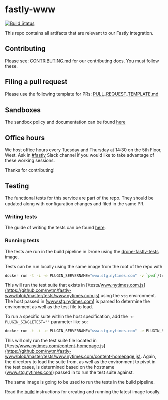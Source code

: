 # fastly-www

[![Build Status](https://drone.dv.nyt.net/api/badges/nytm/fastly-www/status.svg)](https://drone.dv.nyt.net/nytm/fastly-www)

This repo contains all artifacts that are relevant to our Fastly integration.

## Contributing

Please see: [CONTRIBUTING.md](https://github.com/nytm/fastly-www/blob/master/CONTRIBUTING.md) for our contributing docs. You must follow these.

## Filing a pull request

Please use the following template for PRs: [PULL_REQUEST_TEMPLATE.md](https://github.com/nytm/fastly-www/blob/master/PULL_REQUEST_TEMPLATE.md)

## Sandboxes

The sandbox policy and documentation can be found [here](https://github.com/nytm/dv-fastly-guide/tree/master/topics/www_sandboxes.md)

## Office hours

We host office hours every Tuesday and Thursday at 14:30 on the 5th Floor, West. Ask in [#fastly](https://nytimes.slack.com/messages/C1WFYD7FF/) Slack channel if you would like to take advantage of these working sessions.

Thanks for contributing!


## Testing

The functional tests for this service are part of the repo. They should be updated along with configuration changes and filed in the same PR.

### Writing tests
The guide of writing the tests can be found [here](https://github.com/nytm/drone-fastly-tests/blob/master/writing-tests.md).

### Running tests

The tests are run in the build pipeline in Drone using the [drone-fastly-tests](https://github.com/nytm/drone-fastly-tests) image. 

Tests can be run locally using the same image from the root of the repo with

```bash
docker run -t -i -e PLUGIN_SERVERNAME="www.stg.nytimes.com" -v `pwd`/tests:/tests us.gcr.io/nyt-registry-prd/drone-fastly-tests:latest
```

This will run the test suite that exists in [/tests/www.nytimes.com.js](https://github.com/nytm/fastly-www/blob/master/tests/www.nytimes.com.js) using the `stg` environment. The host passed in (www.stg.nytimes.com) is parsed to determine the environment as well as the test file to load.

To run a specific suite within the host specification, add the `-e PLUGIN_SINGLETEST=""` parameter like so:

```bash
docker run -t -i -e PLUGIN_SERVERNAME="www.stg.nytimes.com" -e PLUGIN_SINGLETEST="content-homepage" -v `pwd`/tests:/tests us.gcr.io/nyt-registry-prd/drone-fastly-tests:latest
```

This will only run the test suite file located in [/tests/www.nytimes.com/content-homepage.js](https://github.com/nytm/fastly-www/blob/master/tests/www.nytimes.com/content-homepage.js). Again, the directory to load the suite from, as well as the environment to pivot in the test cases, is determined based on the hostname (www.stg.nytimes.com) passed in to run the test suite against.

The same image is going to be used to run the tests in the build pipeline.

Read the [build](https://github.com/nytm/drone-fastly-test#build) instructions for creating and running the latest image locally.
